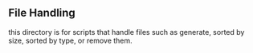 ## File Handling
this directory is for scripts that handle files such as generate, sorted by size, sorted by type, or remove them.